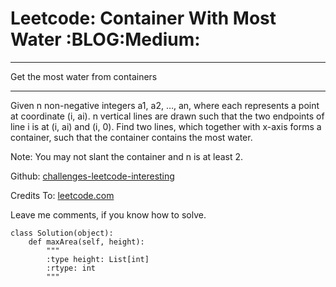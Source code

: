 # Leetcode: Container With Most Water     :BLOG:Medium:


---

Get the most water from containers  

---

Given n non-negative integers a1, a2, &#x2026;, an, where each represents a point at coordinate (i, ai). n vertical lines are drawn such that the two endpoints of line i is at (i, ai) and (i, 0). Find two lines, which together with x-axis forms a container, such that the container contains the most water.  

Note: You may not slant the container and n is at least 2.  

Github: [challenges-leetcode-interesting](https://github.com/DennyZhang/challenges-leetcode-interesting/tree/master/container-with-most-water)  

Credits To: [leetcode.com](https://leetcode.com/problems/container-with-most-water/description/)  

Leave me comments, if you know how to solve.  

    class Solution(object):
        def maxArea(self, height):
            """
            :type height: List[int]
            :rtype: int
            """